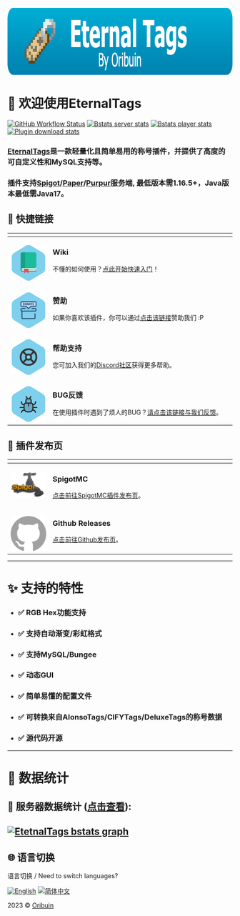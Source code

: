 [<img alt="EternalTags" widget="1000" height="150" src="../images/logo/eternaltags_logo.png"/>](https://github.com/Oribuin/EternalTags)

# 👋 欢迎使用EternalTags

[![GitHub Workflow Status](https://img.shields.io/github/actions/workflow/status/Oribuin/EternalTags/gradle.yml?color=%2300B4DB&style=for-the-badge&logo=github)](https://github.com/Oribuin/EternalTags/actions)
[![Bstats server stats](https://img.shields.io/bstats/servers/11508?color=%2300B4DB&style=for-the-badge&logo=serverless&logoColor=white)](https://bstats.org/plugin/bukkit/EternalTags/11508)
[![Bstats player stats](https://img.shields.io/bstats/players/11508?color=%2300B4DB&style=for-the-badge&logo=odnoklassniki&logoColor=white)](https://bstats.org/plugin/bukkit/EternalTags/11508)
[![Plugin download stats](https://img.shields.io/spiget/downloads/91842?color=00B4DB&style=for-the-badge&logo=docusign&logoColor=white)](https://www.spigotmc.org/resources/91842)

### [EternalTags]是一款轻量化且简单易用的称号插件，并提供了高度的可自定义性和MySQL支持等。

### 插件支持[Spigot]/[Paper]/[Purpur]服务端, 最低版本需1.16.5+，Java版本最低需Java17。

<table>
<thead>
<tr>
<th width="2000" colspan="2">
</th>
<h2>🧭 快捷链接</h2>
</tr>
</thead>
<tbody>
<tr>
  <td width="80" align="center" valign="top">
    <br>
    <a href="https://github.com/Oribuin/EternalTags/wiki"><img src="../images/icon/bookmark.svg"></a>
  </td>
  <td valign="top">
    <h3>Wiki</h3>
    <p>
      不懂的如何使用？<a href="https://github.com/Oribuin/EternalTags/wiki">点此开始快速入门</a>！
    </p>
  </td>
</tr>
<tr>
  <td width="80" align="center" valign="top">
    <br>
    <a href="https://patreon.com/RosewoodDevelopment"><img src="../images/icon/donate.svg"></a>
  </td>
  <td valign="top">
    <h3>赞助</h3>
    <p>
      如果你喜欢该插件，你可以通过<a href="https://patreon.com/RosewoodDevelopment">点击该链接</a>赞助我们 :P
    </p>
  </td>
</tr>
<tr>
  <td width="80" align="center" valign="top">
    <br>
    <a href="https://discord.gg/B9uCCVF"><img src="../images/icon/support.svg"></a>
  </td>
  <td>
    <h3>帮助支持</h3>
    <p>
      您可加入我们的<a href="https://discord.gg/B9uCCVF">Discord社区</a>获得更多帮助。
    </p>
  </td>
</tr>
<tr>
  <td width="80" align="center" valign="top">
    <br>
    <a href="https://github.com/Oribuin/EternalTags/issues"><img src="../images/icon/bug.svg"></a>
  </td>
  <td>
    <h3>BUG反馈</h3>
    <p>
      在使用插件时遇到了烦人的BUG？<a href="https://github.com/Oribuin/EternalTags/issues">请点击该链接与我们反馈</a>。
    </p>
  </td>
</tr>
</tbody>
</table>

<table>
<thead>
<tr>
<th width="2000" colspan="2">
</th>
<h2>🚀 插件发布页</h2>
</tr>
</thead>
<tbody>
<tr>
  <td width="80" align="center" valign="top">
    <br>
    <a href="https://www.spigotmc.org/resources/91842"><img src="../images/logo/spigotmc.png"></a>
  </td>
  <td valign="top">
    <h3>SpigotMC</h3>
    <p>
      <a href="https://www.spigotmc.org/resources/91842">点击前往SpigotMC插件发布页</a>。
    </p>
  </td>
</tr>
<tr>
  <td width="80" align="center" valign="top">
    <br>
    <a href="https://github.com/Oribuin/EternalTags/releases"><img src="../images/logo/github-mark.svg"></a>
  </td>
  <td valign="top">
    <h3>Github Releases</h3>
    <p>
      <a href="https://github.com/Oribuin/EternalTags/releases">点击前往Github发布页</a>。
    </p>
  </td>
</tr>
</tbody>
</table>

---
# ✨ 支持的特性
- ### ✅ RGB Hex功能支持
- ### ✅ 支持自动渐变/彩虹格式
- ### ✅ 支持MySQL/Bungee
- ### ✅ 动态GUI
- ### ✅ 简单易懂的配置文件
- ### ✅ 可转换来自AlonsoTags/CIFYTags/DeluxeTags的称号数据
- ### ✅ 源代码开源

---
# 🎨 数据统计

## 🌌 服务器数据统计 ([点击查看](https://bstats.org/plugin/bukkit/EternalTags/11508)):
[![EtetnalTags bstats graph](https://bstats.org/signatures/bukkit/EternalTags.svg)](https://bstats.org/signatures/bukkit/EternalTags.svg)
---

## 🌐 语言切换

语言切换 / Need to switch languages?

[![English](https://img.shields.io/badge/English-Click%20me-blue?style=flat-square)](https://github.com/Oribuin/EternalTags/blob/main/README.md)
[![简体中文](https://img.shields.io/badge/简体中文-Click%20me-blue?style=flat-square)](https://github.com/Oribuin/EternalTags/blob/main/blob/zh-hans/README.md)

2023 © [Oribuin](https://github.com/Oribuin)

<!-- URL LIST -->
[Spigot]: https://www.spigotmc.org
[Paper]: https://papermc.io
[Purpur]: https://purpurmc.org
[EternalTags]: https://github.com/Oribuin/EternalTags

<!-- Rev1.0 Designed by chencu5958 -->
<!-- SVG icons from svgrepo.com -->